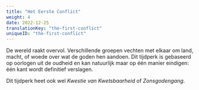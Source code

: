```yaml
---
title: "Het Eerste Conflict"
weight: 4
date: 2022-12-25
translationKey: "the-first-conflict"
uniqueID: "the-first-conflict"
---
```


De wereld raakt overvol. Verschillende groepen vechten met elkaar om land, macht, of woede over wat de goden hen aandoen. Dit tijdperk is gebaseerd op oorlogen uit de oudheid en kan natuurlijk maar op één manier eindigen: één kant wordt definitief verslagen.

Dit tijdperk heet ook wel _Kwestie van Kwetsbaarheid_ of _Zonsgodengang_.